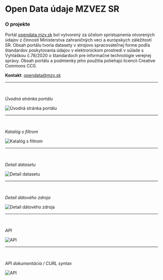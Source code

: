 # Open Data údaje MZVEZ SR
### O projekte

Portál [opendata.mzv.sk](opendata.mzv.sk) bol vytvorený za účelom sprístupnenia otvorených údajov
z činnosti Ministerstva zahraničných vecí a európskych záležitostí SR.
Obsah portálu tvoria datasety v strojovo spracovateľnej forme podľa štandardov poskytovania
údajov v elektronickom prostredí v súlade s Vyhláškou č.78/2020 o štandardoch pre informačné
technológie verejnej správy. Obsah portálu a podmienky jeho použitia poliehajú licencii
Creative Commons CC0.

**Kontakt**:
[opendata@mzv.sk](mailto:opendata@mzv.sk)

---
<br>

*Úvodná stránka portálu*

![Úvodná stránka portálu](./img/home_page.png)

---
<br>

*Katalóg s filtrom*

![Katalóg s filtrom](./img/kat_filter.png)

---
<br>

*Detail datasetu*

![Detail datasetu](./img/detail_dataset.png)

---
<br>

*Detail dátového zdroja*

![Detail dátového zdroja](./img/detail.png)

---
<br>

*API*

![API](./img/api_1.png)

---
<br>

*API dokumentácia / CURL syntax*

![API](./img/api_2.png)
